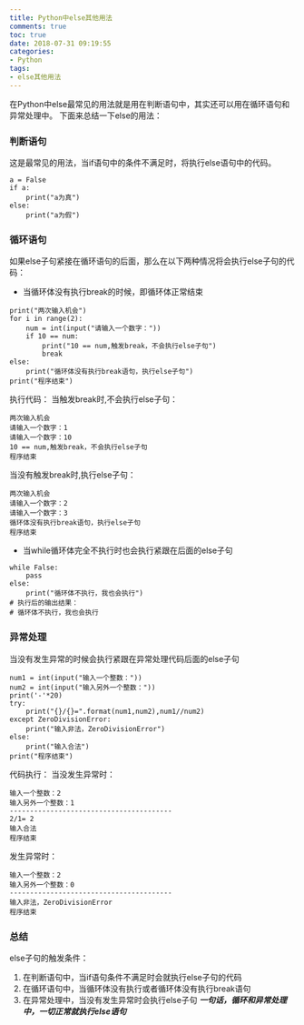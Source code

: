 ```yaml
---
title: Python中else其他用法
comments: true
toc: true
date: 2018-07-31 09:19:55
categories:
- Python
tags:
- else其他用法
---
```

在Python中else最常见的用法就是用在判断语句中，其实还可以用在循环语句和异常处理中。<!--more-->
下面来总结一下else的用法：
### 判断语句
这是最常见的用法，当if语句中的条件不满足时，将执行else语句中的代码。
```
a = False
if a:
    print("a为真")
else:
    print("a为假")
```

### 循环语句
如果else子句紧接在循环语句的后面，那么在以下两种情况将会执行else子句的代码：
* 当循环体没有执行break的时候，即循环体正常结束
```
print("两次输入机会")
for i in range(2):
    num = int(input("请输入一个数字："))
    if 10 == num:
        print("10 == num,触发break，不会执行else子句")
        break
else:
    print("循环体没有执行break语句，执行else子句")
print("程序结束")
```
执行代码：
当触发break时,不会执行else子句：
```
两次输入机会
请输入一个数字：1
请输入一个数字：10
10 == num,触发break，不会执行else子句
程序结束
```
当没有触发break时,执行else子句：
```
两次输入机会
请输入一个数字：2
请输入一个数字：3
循环体没有执行break语句，执行else子句
程序结束
```
* 当while循环体完全不执行时也会执行紧跟在后面的else子句
```
while False:
    pass
else:
    print("循环体不执行，我也会执行")
# 执行后的输出结果：
# 循环体不执行，我也会执行
```
### 异常处理
当没有发生异常的时候会执行紧跟在异常处理代码后面的else子句
```
num1 = int(input("输入一个整数："))
num2 = int(input("输入另外一个整数："))
print('-'*20)
try:
    print("{}/{}=".format(num1,num2),num1//num2)
except ZeroDivisionError:
    print("输入非法，ZeroDivisionError")
else:
    print("输入合法")
print("程序结束")   
```
代码执行：
当没发生异常时：
```
输入一个整数：2
输入另外一个整数：1
----------------------------------------
2/1= 2
输入合法
程序结束
```
发生异常时：
```
输入一个整数：2
输入另外一个整数：0
----------------------------------------
输入非法，ZeroDivisionError
程序结束
```

### 总结
else子句的触发条件：
1. 在判断语句中，当if语句条件不满足时会就执行else子句的代码
2. 在循环语句中，当循环体没有执行或者循环体没有执行break语句
3. 在异常处理中，当没有发生异常时会执行else子句
***一句话，循环和异常处理中，一切正常就执行else语句***
